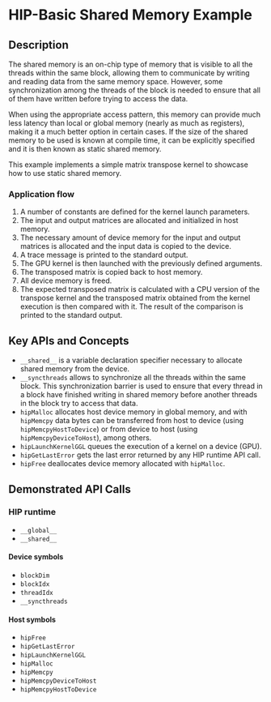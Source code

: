 # HIP-Basic Shared Memory Example

## Description
The shared memory is an on-chip type of memory that is visible to all the threads within the same block, allowing them to communicate by writing and reading data from the same memory space. However, some synchronization among the threads of the block is needed to ensure that all of them have written before trying to access the data. 

When using the appropriate access pattern, this memory can provide much less latency than local or global memory (nearly as much as registers), making it a much better option in certain cases. If the size of the shared memory to be used is known at compile time, it can be explicitly specified and it is then known as static shared memory. 

This example implements a simple matrix transpose kernel to showcase how to use static shared memory.

### Application flow 
1. A number of constants are defined for the kernel launch parameters.
2. The input and output matrices are allocated and initialized in host memory.
3. The necessary amount of device memory for the input and output matrices is allocated and the input data is copied to the device.
4. A trace message is printed to the standard output.
5. The GPU kernel is then launched with the previously defined arguments. 
6. The transposed matrix is copied back to host memory.
7. All device memory is freed.
8. The expected transposed matrix is calculated with a CPU version of the transpose kernel and the transposed matrix obtained from the kernel execution is then compared with it. The result of the comparison is printed to the standard output.

## Key APIs and Concepts
- `__shared__` is a variable declaration specifier necessary to allocate shared memory from the device. 
- `__syncthreads` allows to synchronize all the threads within the same block. This synchronization barrier is used to ensure that every thread in a block have finished writing in shared memory before another threads in the block try to access that data.
- `hipMalloc` allocates host device memory in global memory, and with `hipMemcpy` data bytes can be transferred from host to device (using `hipMemcpyHostToDevice`) or from device to host (using `hipMemcpyDeviceToHost`), among others.
- `hipLaunchKernelGGL` queues the execution of a kernel on a device (GPU).
- `hipGetLastError` gets the last error returned by any HIP runtime API call.
- `hipFree` deallocates device memory allocated with `hipMalloc`.

## Demonstrated API Calls

### HIP runtime
- `__global__`
- `__shared__`

#### Device symbols
- `blockDim`
- `blockIdx`
- `threadIdx`
- `__syncthreads`

#### Host symbols
- `hipFree`
- `hipGetLastError`
- `hipLaunchKernelGGL`
- `hipMalloc`
- `hipMemcpy`
- `hipMemcpyDeviceToHost`
- `hipMemcpyHostToDevice`
